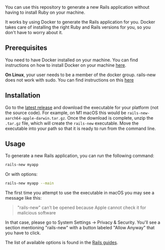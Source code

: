 You can use this repository to generate a new Rails application without having to install Ruby on your machine.

It works by using Docker to generate the Rails application for you. Docker takes care of installing the right Ruby and
Rails versions for you, so you don't have to worry about it.

## Prerequisites

You need to have Docker installed on your machine. You can find instructions on how to install Docker on your machine
[here](https://docs.docker.com/engine/install/).

**On Linux**, your user needs to be a member of the docker group. rails-new does not work with sudo. You can find instructions on this [here](https://docs.docker.com/engine/install/linux-postinstall/)

## Installation

Go to the [latest release](https://github.com/rails/rails-new/releases/latest) and download the executable for your platform (not the source code). For example, on M1 macOS this would be `rails-new-aarch64-apple-darwin.tar.gz`. Once the download is complete, unzip the `.tar.gz` file, which will create the `rails-new` executable. Move the executable into your path so that it is ready to run from the command line.

## Usage

To generate a new Rails application, you can run the following command:

```bash
rails-new myapp
```

Or with options:
```bash
rails-new myapp --main
```

The first time you attempt to use the executable in macOS you may see a message like this:

> "rails-new" can’t be opened because Apple cannot check it for malicious software

In that case, please go to System Settings → Privacy & Security. You'll see a section mentioning "rails-new" with a button labeled "Allow Anyway" that you have to click.

The list of available options is found in the [Rails guides](https://guides.rubyonrails.org/command_line.html#rails-new).
